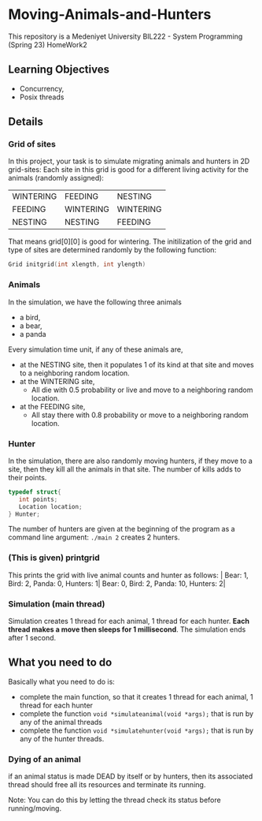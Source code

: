 # Moving-Animals-and-Hunters
This repository is a Medeniyet University BIL222 - System Programming (Spring 23) HomeWork2

## Learning Objectives
* Concurrency, 
* Posix threads

## Details
### Grid of sites
In this project, your task is to simulate migrating animals and hunters in 2D grid-sites:
Each site in this grid is good for a different living activity for the animals (randomly assigned):
<table>
  <tr><td>WINTERING </td> <td>FEEDING</td><td>NESTING</td></tr>
  <tr><td>FEEDING</td><td>WINTERING</td><td>WINTERING</td></tr>
  <tr><td>NESTING</td><td>NESTING</td><td>FEEDING</td></tr>
</table>

That means grid[0][0] is good for wintering. 
The initilization of the grid  and type of sites are determined randomly by the following function:
```C
Grid initgrid(int xlength, int ylength)
```

### Animals
In the simulation, we have the following three animals
* a bird, 
* a bear, 
* a panda 

Every  simulation time unit, if any of these animals are,
* at the NESTING site, then it populates 1 of its kind at that site and moves to a neighboring random location. 
* at the WINTERING site, 
    * All die with 0.5 probability or live and move to a neighboring random location.
* at the FEEDING site, 
    * All stay there with 0.8 probability or move to a neighboring random location.

### Hunter
In the simulation, there are also randomly moving hunters, if they move to a site, then they kill all the animals in that site. The number of kills adds to their points. 

```C
typedef struct{
   int points;
   Location location;
} Hunter;
```

The number of hunters are given at the beginning of the program as a command line argument:
``./main 2`` creates 2 hunters.

### (This is given) printgrid

This prints the grid with live animal counts and hunter as follows:
| Bear: 1, Bird: 2,  Panda: 0, Hunters: 1| Bear: 0, Bird: 2,  Panda: 10, Hunters: 2|  

### Simulation (main thread)
Simulation creates 1 thread for each animal, 1 thread for each hunter. **Each thread makes a move then sleeps for 1 millisecond**. 
The simulation ends after 1 second.
    
## What you need to do
Basically what you need to do is:
  - complete the main function, so that it creates 1 thread for each animal, 1 thread for each hunter
  - complete the function ``void *simulateanimal(void *args);`` that is run by any of the animal threads
  - complete the function ``void *simulatehunter(void *args);`` that is run by any of the hunter threads.

### Dying of an animal

if an animal status is made DEAD by itself or by hunters, then its associated thread should free all its resources and terminate its running. 

Note: You can do this by letting the thread check its status before running/moving.
